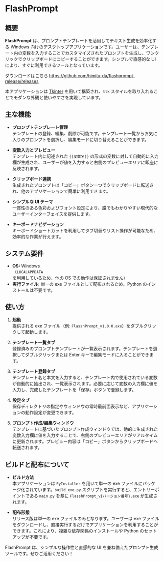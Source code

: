 # FlashPrompt

## 概要
**FlashPrompt** は、プロンプトテンプレートを活用してテキスト生成を効率化する Windows 向けのデスクトップアプリケーションです。ユーザーは、テンプレート内の変数を入力することでカスタマイズされたプロンプトを生成し、ワンクリックでクリップボードにコピーすることができます。シンプルで直感的な UI により、すぐに利用できるツールとなっています。

ダウンロードはこちら
https://github.com/himitu-da/flashprompt-release/releases

本アプリケーションは [Tkinter](https://docs.python.org/ja/3/library/tkinter.html) を用いて構築され、`ttk` スタイルを取り入れることでモダンな外観と使いやすさを実現しています。

## 主な機能
- **プロンプトテンプレート管理**  
  テンプレートの登録、編集、削除が可能です。テンプレート一覧からお気に入りのプロンプトを選択し、編集モードに切り替えることができます。

- **変数入力とプレビュー**  
  テンプレート内に記述された `{{変数名}}` の形式の変数に対して自動的に入力欄が生成され、ユーザーが値を入力すると右側のプレビューエリアに即座に反映されます。

- **クリップボード連携**  
  生成されたプロンプトは「コピー」ボタン一つでクリップボードに転送され、他のアプリケーションで簡単に利用できます。

- **シンプルな UI テーマ**  
  一貫性のある色彩およびフォント設定により、誰でもわかりやすい現代的なユーザーインターフェイスを提供します。

- **キーボードナビゲーション**  
  キーボードショートカットを利用してタブ切替やリスト操作が可能なため、効率的な作業が行えます。

## システム要件
- **OS:** Windows  
  （`LOCALAPPDATA` を利用しているため、他の OS での動作は保証されません）
- **実行ファイル:** 単一の exe ファイルとして配布されるため、Python のインストールは不要です。

## 使い方
1. **起動**  
   提供される exe ファイル（例: `FlasshPrompt_v1.0.0.exe`）をダブルクリックして起動します。

2. **テンプレート一覧タブ**  
   登録済みのプロンプトテンプレートが一覧表示されます。テンプレートを選択してダブルクリックまたは Enter キーで編集モードに入ることができます。

3. **テンプレート登録タブ**  
   テンプレート名と本文を入力すると、テンプレート内で使用されている変数が自動的に抽出され、一覧表示されます。必要に応じて変数の入力欄に値を入力し、完成したテンプレートを「保存」ボタンで登録します。

4. **設定タブ**  
   保存ディレクトリの指定やウィンドウの常時最前面表示など、アプリケーションの動作設定が変更できます。

5. **プロンプト作成/編集ウィンドウ**  
   テンプレートに基づいたプロンプト作成ウィンドウでは、動的に生成された変数入力欄に値を入力することで、右側のプレビューエリアがリアルタイムに更新されます。プレビュー内容は「コピー」ボタンからクリップボードへ転送されます。

## ビルドと配布について
- **ビルド方法**  
  本アプリケーションは `PyInstaller` を用いて単一の exe ファイルにパッケージ化されています。`build_exe.py` スクリプトを実行すると、エントリーポイントである `main.py` を基に `FlasshPrompt_v{バージョン番号}.exe` が生成されます。

- **配布形態**  
  リリース版は単一の exe ファイルのみとなります。ユーザーは exe ファイルをダウンロードし、直接実行するだけでアプリケーションを利用することができます。これにより、複雑な依存関係のインストールや Python のセットアップが不要です。

FlashPrompt は、シンプルな操作性と直感的な UI を兼ね備えたプロンプト生成ツールです。ぜひご活用ください！
